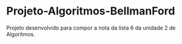 # Projeto-Algoritmos-BellmanFord
Projeto desenvolvido para compor a nota da lista 6 da unidade 2 de Algoritmos.
